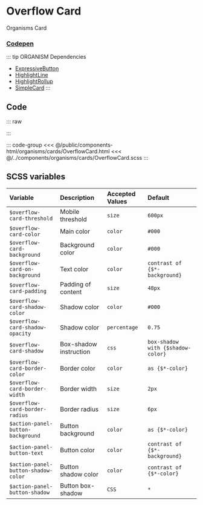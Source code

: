 # Overflow Card
<Badge type="tip">Organisms</Badge> <Badge type="info">Card</Badge>
### [Codepen](https://codepen.io/nathantaylor/pen/WOgBQN)

::: tip ORGANISM Dependencies
- [ExpressiveButton](/molecules/buttons/ExpressiveButton.md)
- [HighlightLine](/atoms/highlights/HighlightLine.md)
- [HighlightRollup](/atoms/highlights/HighlightRollup.md)
- [SimpleCard](/molecules/cards/SimpleCard.md)
:::

## Code

::: raw
<div class="dev-section">
    <!--@include: ../../public/components-html/organisms/cards/OverflowCard.html -->
</div>
:::

::: code-group
<<< @/public/components-html/organisms/cards/OverflowCard.html
<<< @/../components/organisms/cards/OverflowCard.scss
:::

## SCSS variables

| Variable                            | Description            | Accepted Values | Default                            |
|:------------------------------------|:-----------------------|:----------------|:-----------------------------------|
| `$overflow-card-threshold`          | Mobile threshold       | `size`          | `600px`                            |
| `$overflow-card-color`              | Main color             | `color`         | `#000`                             |
| `$overflow-card-background`         | Background color       | `color`         | `#000`                             |
| `$overflow-card-on-background`      | Text color             | `color`         | `contrast of {$*-background}`      |
| `$overflow-card-padding`            | Padding of content     | `size`          | `48px`                             |
| `$overflow-card-shadow-color`       | Shadow color           | `color`         | `#000`                             |
| `$overflow-card-shadow-opacity`     | Shadow color           | `percentage`    | `0.75`                             |
| `$overflow-card-shadow`             | Box-shadow instruction | `css`           | `box-shadow with {$shadow-color}`  |
| `$overflow-card-border-color`       | Border color           | `color`         | `as {$*-color}`                    |
| `$overflow-card-border-width`       | Border width           | `size`          | `2px`                              |
| `$overflow-card-border-radius`      | Border radius          | `size`          | `6px`                              |
| `$action-panel-button-background`   | Button background      | `color`         | `as {$*-color}`                    |
| `$action-panel-button-text`         | Button color           | `color`         | `contrast of {$*-background}`      |
| `$action-panel-button-shadow-color` | Button shadow color    | `color`         | `contrast of {$*-color}`           |
| `$action-panel-button-shadow`       | Button box-shadow      | `CSS`           | `*`                                |


<style lang="scss">
@import "docs/theme.scss";

$overflow-card-color: $primary-color;

@import "components/organisms/cards/OverflowCard.scss";
</style>